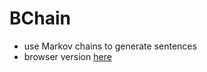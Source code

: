 # BChain
- use Markov chains to generate sentences
- browser version [here](http://hywn.github.io/BChain)
